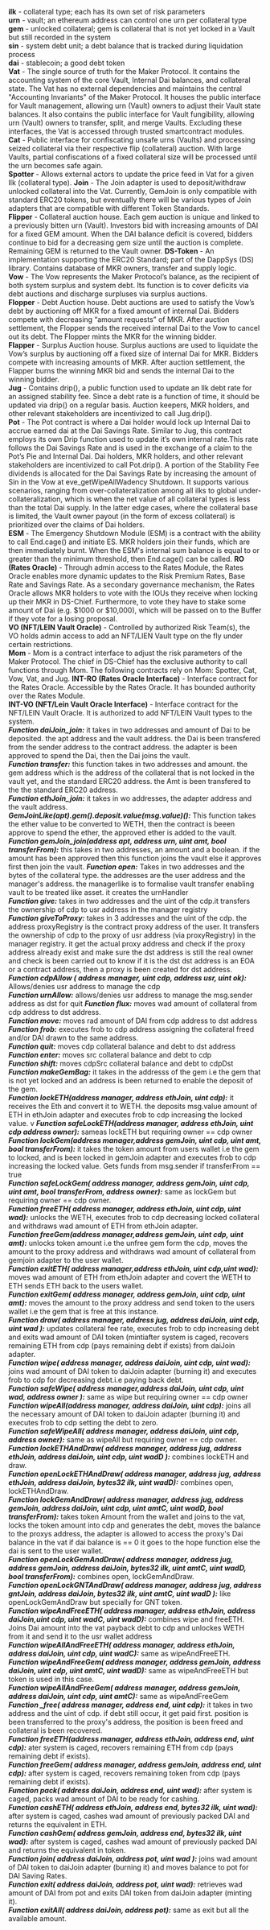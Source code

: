 <!-- @format -->

**ilk** - collateral type; each has its own set of risk parameters
<br/>
**urn** - vault; an ethereum address can control one urn per collateral type
<br/>
**gem** - unlocked collateral; gem is collateral that is not yet locked in a Vault but still recorded in the system
<br/>
**sin** - system debt unit; a debt balance that is tracked during liquidation process
<br/>
**dai** - stablecoin; a good debt token
<br/>
**Vat** - The single source of truth for the Maker Protocol. It contains the accounting system of
the core Vault, Internal Dai balances, and collateral state. The Vat has no external dependencies and maintains the central "Accounting Invariants" of the Maker Protocol. It houses the public interface for Vault management, allowing urn (Vault) owners to adjust their Vault state balances. It also contains the public interface for Vault fungibility, allowing urn (Vault) owners to transfer,
split, and merge Vaults. Excluding these interfaces, the Vat is accessed through trusted smartcontract modules.
<br/>
**Cat** - Public interface for confiscating unsafe urns (Vaults) and processing seized collateral
via their respective flip (collateral) auction. With large Vaults, partial confiscations of a fixed
collateral size will be processed until the urn becomes safe again.
<br/>
**Spotter** - Allows external actors to update the price feed in Vat for a given Ilk (collateral type).
**Join** - The Join adapter is used to deposit/withdraw unlocked collateral into the Vat.
Currently, GemJoin is only compatible with standard ERC20 tokens, but eventually there will be various types of Join adapters that are compatible with different Token Standards.
<br/>
**Flipper** - Collateral auction house. Each gem auction is unique and linked to a previously bitten urn (Vault). Investors bid with increasing amounts of DAI for a fixed GEM amount. When the DAI balance deficit is covered, bidders continue to bid for a
decreasing gem size until the auction is complete. Remaining GEM is returned to the Vault owner.
**DS-Token** - An implementation supporting the ERC20 Standard; part of the DappSys (DS) library.
Contains database of MKR owners, transfer and supply logic.
<br/>
**Vow** - The Vow represents the Maker Protocol’s balance, as the recipient of both system surplus and system debt. Its function is to cover deficits via debt auctions and discharge surpluses via surplus auctions.
<br/>
**Flopper** - Debt Auction house. Debt auctions are used to satisfy the Vow’s debt by auctioning off MKR for a fixed amount of internal Dai. Bidders compete with decreasing “amount requests” of MKR. After auction settlement, the Flopper sends the received internal Dai to the Vow to cancel out its debt. The Flopper mints the MKR for the winning bidder.
<br/>
**Flapper** - Surplus Auction house. Surplus auctions are used to liquidate the Vow’s surplus by auctioning off a fixed size of internal Dai for MKR. Bidders compete with increasing amounts
of MKR. After auction settlement, the Flapper burns the winning MKR bid and sends the internal Dai to the winning bidder.
<br/>
**Jug** - Contains drip(), a public function used to update an Ilk debt rate for an assigned stability fee. Since a debt rate is a function of time, it should be updated via drip() on a regular basis. Auction keepers, MKR holders, and other relevant stakeholders are incentivized to call Jug.drip().
<br/>
**Pot** - The Pot contract is where a Dai holder would lock up Internal Dai to accrue earned dai at the Dai Savings Rate. Similar to Jug, this contract employs its own Drip function used to update it’s own internal rate.This rate follows the Dai Savings Rate and is used in the exchange of a claim to the Pot’s Pie and Internal Dai. Dai holders, MKR holders, and other relevant stakeholders are incentivized to call Pot.drip(). A portion of the Stability Fee dividends is allocated for the Dai Savings Rate by increasing the amount of Sin in the Vow at eve_getWipeAllWadency Shutdown. It supports various scenarios, ranging from over-collateralization among all ilks to global under-
collateralization, which is when the net value of all collateral types is less than the total Dai supply. In the latter edge cases, where the collateral base is limited, the Vault owner payout (in the form of excess
collateral) is prioritized over the claims of Dai holders.
<br/>
**ESM** - The Emergency Shutdown Module (ESM) is a contract with the ability to call End.cage() and initiate ES. MKR holders join their funds, which are then immediately burnt. When the ESM's internal sum balance is equal to or greater than the minimum threshold, then End.cage() can be called.
**RO (Rates Oracle)** - Through admin access to the Rates Module, the Rates Oracle enables more dynamic updates to the Risk Premium Rates, Base Rate and Savings Rate. As a secondary governance mechanism, the Rates Oracle allows MKR holders to vote with the IOUs they receive when locking up their MKR in DS-Chief. Furthermore, to vote they have to stake some amount of Dai (e.g. $1000 or $10,000), which will be passed on to the Buffer if they vote for a losing proposal.
<br/>
**VO (NFT/LEIN Vault Oracle)** - Controlled by authorized Risk Team(s), the VO holds admin access to add an NFT/LIEN Vault type on the fly under certain restrictions.
<br/>
**Mom** - Mom is a contract interface to adjust the risk parameters of the Maker Protocol. The chief in DS-Chief has the exclusive authority to call functions through Mom. The following contracts rely on Mom: Spotter, Cat, Vow, Vat, and Jug.
**INT-RO (Rates Oracle Interface)** - Interface contract for the Rates Oracle. Accessible by the Rates Oracle. It has bounded authority over the Rates Module.
<br/>
**INT-VO (NFT/Lein Vault Oracle Interface)** - Interface contract for the NFT/LEIN Vault Oracle. It is authorized to add NFT/LEIN Vault types to the system.
<br/>
***Function daiJoin_join:*** it takes in two addresses and amount of Dai to be deposited. the apt address and the vault address.
the Dai is been transfered from the sender address to the contract address. the adapter is been approved to spend the Dai, then the Dai joins the vault.
<br/>
***Function transfer:*** this function takes in two addresses and amount. the gem address which is the address of the collateral that is not locked in the vault yet, and the standard ERC20 address. the Amt is been transfered to the the standard ERC20 address.
<br/>
***Function ethJoin_join:*** it takes in wo addresses, the adapter address and the vault address.
<br/>
***GemJoinLike(apt).gem().deposit.value(msg.value)():*** This function takes the ether value to be converted to WETH, then the contract is beeen approve to spend the ether, the approved ether is added to the vault.
<br/>
***Function gemJoin_join(address apt, address urn, uint amt, bool transferFrom):*** this takes in two addresses, an amount and a boolean. if the amount has been approved then this function joins the vault else it approves first then join the vault.
***Function open:*** Takes in two addresses and the bytes of the collateral type. the addresses are the user address and the manager's address. the managerlike is to formalise vault transfer enabling vault to be treated like asset. it creates the urnHandler
<br/>
***Function give:*** takes in two addresses and the uint of the cdp.it transfers the ownership of cdp to usr address in the manager registry
<br/>
***Function giveToProxy:*** takes in 3 addresses and the uint of the cdp.
the address proxyRegistry is the contract proxy address of the user. It transfers the ownership of cdp to the proxy of usr address (via proxyRegistry) in the manager registry. it get the actual proxy address and check if the proxy address already exist and make sure the dst address is still the real owner and check is been carried out to know if it is the dst dst address is an EOA or a contract address, then a proxy is been created for dst address.
<br/>
***Function cdpAllow ( address manager, uint cdp, address usr, uint ok):*** Allows/denies usr address to manage the cdp
<br/>
***Function urnAllow:*** allows/denies usr address to manage the msg.sender address as dst for quit
***Function flux:*** moves wad amount of collateral from cdp address to dst address.
<br/>
***Function move:*** moves rad amount of DAI from cdp address to dst address
<br/>
***Function frob:*** executes frob to cdp address assigning the collateral freed and/or DAI drawn to the same address.
<br/>
***Function quit:*** moves cdp collateral balance and debt to dst address
<br/>
***Function enter:*** moves src collateral balance and debt to cdp
<br/>
***Function shift:*** moves cdpSrc collateral balance and debt to cdpDst
<br/>
***Function makeGemBag:*** it takes in the addresss of the gem i.e the gem that is not yet locked and an address is been returned to enable the deposit of the gem.
<br/>
***Function lockETH(address manager, address ethJoin, uint cdp):*** it receives the Eth and convert it to WETH. the deposits msg.value amount of ETH in ethJoin adapter and executes frob to cdp increasing the locked value.
v
***Function safeLockETH(address manager, address ethJoin, uint cdp address owner):*** sameas lockETH but requiring owner == cdp owner
<br/>
***Function lockGem(address manager,address gemJoin, uint cdp, uint amt, bool transferFrom):*** it takes the token amount from users wallet i.e the gem to locked, and is been locked in gemJoin adapter and executes frob to cdp increasing the locked value. Gets funds from msg.sender if transferFrom == true
<br/>
***Function safeLockGem( address manager, address gemJoin, uint cdp, uint amt, bool transferFrom, address owner):*** same as lockGem but requiring owner == cdp owner.
<br/>
***Function freeETH( address manager, address ethJoin, uint cdp, uint wad):*** unlocks the WETH, executes frob to cdp decreasing locked collateral and withdraws wad amount of ETH from ethJoin adapter.
<br/>
***Function freeGem(address manager,address gemJoin, uint cdp, uint amt):*** unlocks token amount i.e the unfree gem form the cdp, moves the amount to the proxy address and withdraws wad amount of collateral from gemjoin adapter to the user wallet.
<br/>
***Function exitETH( address manager,address ethJoin, uint cdp,uint wad):*** moves wad amount of ETH from ethJoin adapter and covert the WETH to ETH sends ETH back to the users wallet.
<br/>
***Function exitGem( address manager, address gemJoin, uint cdp, uint amt):*** moves the amount to the proxy address and send token to the users wallet i.e the gem that is free at this instance.
<br/>
***Function draw( address manager, address jug, address daiJoin, uint cdp, uint wad ):*** updates collateral fee rate, executes frob to cdp increasing debt and exits wad amount of DAI token (mintiafter system is caged, recovers remaining ETH from cdp (pays remaining debt if exists) from daiJoin adapter.
<br/>
***Function wipe( address manager, address daiJoin, uint cdp, uint wad):*** joins wad amount of DAI token to daiJoin adapter (burning it) and executes frob to cdp for decreasing debt.i.e paying back debt.
<br/>
***Function safeWipe( address manager,address daiJoin, uint cdp, uint wad, address owner ):*** same as wipe but requiring owner == cdp owner
<br/>
***Function wipeAll(address manager, address daiJoin, uint cdp):*** joins all the necessary amount of DAI token to daiJoin adapter (burning it) and executes frob to cdp setting the debt to zero.
<br/>
***Function safeWipeAll( address manager, address daiJoin, uint cdp, address owner):*** same as wipeAll but requiring owner == cdp owner.
<br/>
***Function lockETHAndDraw( address manager, address jug, address ethJoin, address daiJoin, uint cdp, uint wadD ):*** combines lockETH and draw.
<br/>
***Function openLockETHAndDraw( address manager, address jug, address ethJoin, address daiJoin, bytes32 ilk, uint wadD):*** combines open, lockETHAndDraw.
<br/>
***Function lockGemAndDraw( address manager, address jug, address gemJoin, address daiJoin, uint cdp, uint amtC, uint wadD, bool transferFrom):*** takes token Amount from the wallet and joins to the vat, locks the token amount into cdp and generates the debt, moves the balance to the proxys address, the adapter is allowed to access the proxy's Dai balance in the vat if dai balance is  == 0 it goes to the hope function else the dai is sent to the user wallet.
<br/>
***Function openLockGemAndDraw( address manager, address jug, address gemJoin, address daiJoin, bytes32 ilk, uint amtC, uint wadD, bool transferFrom):*** combines open, lockGemAndDraw.
<br/>
***Function openLockGNTAndDraw( address manager, address jug, address gntJoin, address daiJoin, bytes32 ilk, uint amtC, uint wadD ):*** like openLockGemAndDraw but specially for GNT token.
<br/>
***Function wipeAndFreeETH( address manager, address ethJoin, address daiJoin,uint cdp, uint wadC, uint wadD):*** combines wipe and freeETH. Joins Dai amount into the vat payback debt to cdp and unlockes WETH from it and send it to the usr wallet address
<br/>
***Function wipeAllAndFreeETH( address manager, address ethJoin, address daiJoin, uint cdp, uint wadC):*** same as wipeAndFreeETH.
<br/>
***Function wipeAndFreeGem( address manager, address gemJoin, address daiJoin, uint cdp, uint amtC, uint wadD):*** same as wipeAndFreeETH but token is used in this case.
<br/>
***Function wipeAllAndFreeGem( address manager, address gemJoin, address daiJoin, uint cdp, uint amtC):*** same as wipeAndFreeGem
<br/>
***Function _free( address manager, address end, uint cdp):*** it takes in two address and the uint of cdp. if debt still occur, it get paid first. position is been transferred to the proxy's address, the position is been freed and collateral is been recovered.
<br/>
***Function freeETH(address manager, address ethJoin, address end, uint cdp):*** ater system is caged, recovers remaining ETH from cdp (pays remaining debt if exists).
<br/>
***Function freeGem( address manager, address gemJoin, address end, uint cdp):*** after system is caged, recovers remaining token from cdp (pays remaining debt if exists).
<br/>
***Function pack( address daiJoin, address end, uint wad):*** after system is caged, packs wad amount of DAI to be ready for cashing.
<br/>
***Function cashETH( address ethJoin, address end, bytes32 ilk, uint wad):*** after system is caged, cashes wad amount of previously packed DAI and returns the equivalent in ETH.
<br/>
***Function cashGem( address gemJoin, address end, bytes32 ilk, uint wad):*** after system is caged, cashes wad amount of previously packed DAI and returns the equivalent in token.
<br/>
***Function join( address daiJoin, address pot, uint wad ):*** joins wad amount of DAI token to daiJoin adapter (burning it) and moves balance to pot for DAI Saving Rates.
<br/>
***Function exit( address daiJoin, address pot, uint wad):*** retrieves wad amount of DAI from pot and exits DAI token from daiJoin adapter (minting it).
<br/>
***Function exitAll( address daiJoin, address pot):*** same as exit but all the available amount.
